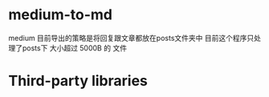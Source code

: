 # medium-to-md

medium 目前导出的策略是将回复跟文章都放在posts文件夹中
目前这个程序只处理了posts下 大小超过 5000B 的 文件


# Third-party libraries